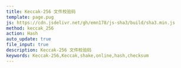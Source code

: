 ```yaml
---
title: Keccak-256 文件校验码
template: page.pug
js: https://cdn.jsdelivr.net/gh/emn178/js-sha3/build/sha3.min.js
method: keccak_256
action: Hash
auto_update: true
file_input: true
description: Keccak-256 文件校验码
keywords: Keccak-256,Keccak,shake,online,hash,checksum
---
```


